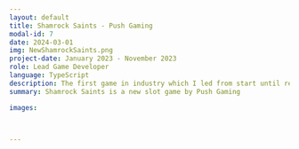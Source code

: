 ```yaml
---
layout: default
title: Shamrock Saints - Push Gaming
modal-id: 7
date: 2024-03-01
img: NewShamrockSaints.png
project-date: January 2023 - November 2023
role: Lead Game Developer
language: TypeScript
description: The first game in industry which I led from start until release. Prior to this project I had only 4 months experience of TypeScript and Push Gaming's in-house tools and codebase. My role was to implement all mechanics and to ensure that the game responded correctly to server data. A beta demo of this game can be played at: www.bigwinboard.com/shamrock-saints-push-gaming-slot-review/
summary: Shamrock Saints is a new slot game by Push Gaming

images:



---
```

